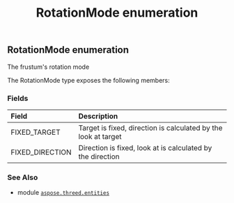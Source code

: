 ﻿---
title: RotationMode enumeration
second_title: Aspose.3D for Python via .NET API References
description: 
type: docs
weight: 710
url: /python-net/aspose.threed.entities/rotationmode/
is_root: false
---

## RotationMode enumeration

The frustum's rotation mode



The RotationMode type exposes the following members:

### Fields
| Field | Description |
| :- | :- |
| FIXED_TARGET | Target is fixed, direction is calculated by the look at target |
| FIXED_DIRECTION | Direction is fixed, look at is calculated by the direction |



### See Also
* module [`aspose.threed.entities`](..)
